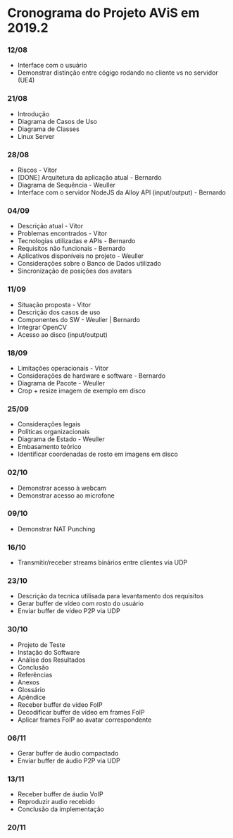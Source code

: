 # Cronograma do Projeto AViS em 2019.2

### 12/08
* Interface com o usuário
* Demonstrar distinção entre cógigo rodando no cliente vs no servidor (UE4)
### 21/08
* Introdução
* Diagrama de Casos de Uso
* Diagrama de Classes
* Linux Server
### 28/08
* Riscos - Vitor
* [DONE] Arquitetura da aplicação atual - Bernardo
* Diagrama de Sequência - Weuller
* Interface com o servidor NodeJS da Alloy API (input/output) - Bernardo
### 04/09
* Descrição atual - Vitor
* Problemas encontrados - Vitor
* Tecnologias utilizadas e APIs - Bernardo
* Requisitos não funcionais - Bernardo
* Aplicativos disponíveis no projeto - Weuller
* Considerações sobre o Banco de Dados utilizado
* Sincronização de posições dos avatars
### 11/09
* Situação proposta - Vitor
* Descrição dos casos de uso
* Componentes do SW - Weuller | Bernardo
* Integrar OpenCV
* Acesso ao disco (input/output)
### 18/09
* Limitações operacionais - Vitor
* Considerações de hardware e software - Bernardo
* Diagrama de Pacote - Weuller
* Crop + resize imagem de exemplo em disco
### 25/09
* Considerações legais
* Políticas organizacionais
* Diagrama de Estado - Weuller
* Embasamento teórico
* Identificar coordenadas de rosto em imagens em disco
### 02/10
* Demonstrar acesso à webcam 
* Demonstrar acesso ao microfone
### 09/10
* Demonstrar NAT Punching
### 16/10
* Transmitir/receber streams binários entre clientes via UDP
### 23/10
* Descrição da tecnica utilisada para levantamento dos requisitos
* Gerar buffer de vídeo com rosto do usuário
* Enviar buffer de vídeo P2P via UDP
### 30/10
* Projeto de Teste
* Instação do Software
* Análise dos Resultados
* Conclusão
* Referências
* Anexos
* Glossário
* Apêndice
* Receber buffer de vídeo FoIP
* Decodificar buffer de vídeo em frames FoIP
* Aplicar frames FoIP ao avatar correspondente
### 06/11
* Gerar buffer de áudio compactado
* Enviar buffer de áudio P2P via UDP
### 13/11
* Receber buffer de áudio VoIP
* Reproduzir audio recebido
* Conclusão da implementação
### 20/11
